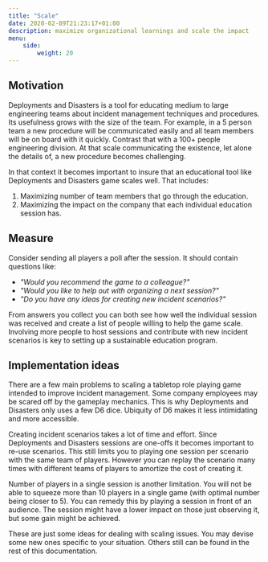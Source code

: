 ```yaml
---
title: "Scale"
date: 2020-02-09T21:23:17+01:00
description: maximize organizational learnings and scale the impact
menu:
    side:
        weight: 20
---
```


## Motivation

Deployments and Disasters is a tool for educating medium to large engineering teams about incident management techniques and procedures. Its usefulness grows with the size of the team. For example, in a 5 person team a new procedure will be communicated easily and all team members will be on board with it quickly. Contrast that with a 100+ people engineering division. At that scale communicating the existence, let alone the details of, a new procedure becomes challenging.

In that context it becomes important to insure that an educational tool like Deployments and Disasters game scales well. That includes:

1. Maximizing number of team members that go through the education.
1. Maximizing the impact on the company that each individual education session has.

## Measure

Consider sending all players a poll after the session. It should contain questions like:

* _"Would you recommend the game to a colleague?"_
* _"Would you like to help out with organizing a next session?"_
* _"Do you have any ideas for creating new incident scenarios?"_

From answers you collect you can both see how well the individual session was received and create a list of people willing to help the game scale. Involving more people to host sessions and contribute with new incident scenarios is key to setting up a sustainable education program.

## Implementation ideas

There are a few main problems to scaling a tabletop role playing game intended to improve incident management. Some company employees may be scared off by the gameplay mechanics. This is why Deployments and Disasters only uses a few D6 dice. Ubiquity of D6 makes it less intimidating and more accessible.

Creating incident scenarios takes a lot of time and effort. Since Deployments and Disasters sessions are one-offs it becomes important to re-use scenarios. This still limits you to playing one session per scenario with the same team of players. However you can replay the scenario many times with different teams of players to amortize the cost of creating it.

Number of players in a single session is another limitation. You will not be able to squeeze more than 10 players in a single game (with optimal number being closer to 5). You can remedy this by playing a session in front of an audience. The session might have a lower impact on those just observing it, but some gain might be achieved.

These are just some ideas for dealing with scaling issues. You may devise some new ones specific to your situation. Others still can be found in the rest of this documentation.
